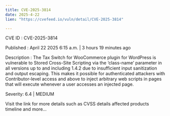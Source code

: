 ```yaml
---
title: CVE-2025-3814
date: 2025-4-22
lien: "https://cvefeed.io/vuln/detail/CVE-2025-3814"

---
```


CVE ID : CVE-2025-3814

Published :  April 22
2025
6:15 a.m. | 3 hours
19 minutes ago

Description : The Tax Switch for WooCommerce plugin for WordPress is vulnerable to Stored Cross-Site Scripting via the ‘class-name’ parameter in all versions up to
and including
1.4.2 due to insufficient input sanitization and output escaping. This makes it possible for authenticated attackers
with Contributor-level access and above
to inject arbitrary web scripts in pages that will execute whenever a user accesses an injected page.

Severity: 6.4 | MEDIUM

Visit the link for more details
such as CVSS details
affected products
timeline
and more...
